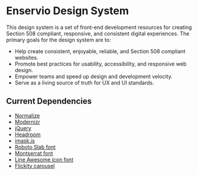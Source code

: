 # Enservio Design System
This design system is a set of front-end development resources for creating Section 508 compliant, responsive, and consistent digital experiences. The primary goals for the design system are to:

* Help create consistent, enjoyable, reliable, and Section 508 compliant websites.
* Promote best practices for usability, accessibility, and responsive web design.
* Empower teams and speed up design and development velocity.
* Serve as a living source of truth for UX and UI standards.

## Current Dependencies
- [Normalize](https://cdnjs.cloudflare.com/ajax/libs/normalize/8.0.0/normalize.min.css)
- [Modernizr](https://cdnjs.cloudflare.com/ajax/libs/modernizr/2.8.3/modernizr.min.js)
- [jQuery](https://ajax.googleapis.com/ajax/libs/jquery/3.3.1/jquery.min.js)
- [Headroom](https://unpkg.com/headroom.js@0.9.4/dist/headroom.js)
- [imask.js](https://cdnjs.cloudflare.com/ajax/libs/imask/3.4.0/imask.min.js)
- [Roboto Slab font](https://fonts.googleapis.com/css?family=Roboto+Slab:300,400,700)
- [Montserrat font](https://fonts.googleapis.com/css?family=Montserrat:300,400,500,600,700)
- [Line Awesome icon font](https://maxcdn.icons8.com/fonts/line-awesome/1.1/css/line-awesome.min.css)
- [Flickity carousel](https://flickity.metafizzy.co/)
